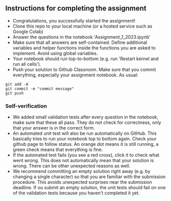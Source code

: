 ## Instructions for completing the assignment
* Congratulations, you successfully started the assignment!
* Clone this repo to your local machine (or a hosted service such as Google Colab)
* Answer the questions in the notebook 'Assignment_1_2023.ipynb'
* Make sure that all answers are self-contained. Define additional variables and helper functions inside the functions you are asked to implement. Avoid using global variables.
* Your notebook should run top-to-bottom (e.g. run 'Restart kernel and run all cells').
* Push your solution to Github Classroom. Make sure that you commit everything, especially your assignment notebook. As usual:

```
git add -A
git commit -m "commit message"
git push
```

### Self-verification
* We added small validation tests after every question in the notebook, make sure that these all pass. They do not check for correctness, only that your answer is in the correct form.
* An automated unit test will also be run automatically on GitHub. This basically tries to run your notebook top to bottom again. Check your github page to follow status. An orange dot means it is still running, a green check means that everything is fine.
* If the automated test fails (you see a red cross), click it to check what went wrong. This does not automatically mean that your solution is wrong. There can be other unexpected reasons as well.
* We recommend committing an empty solution right away (e.g. by changing a single character) so that you are familiar with the submission procedure. This avoids unexpected surprises near the submission deadline. If ou submit an empty solution, the unit tests should fail on one of the validation tests because you haven't completed it yet.
